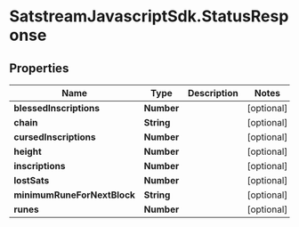 # SatstreamJavascriptSdk.StatusResponse

## Properties
Name | Type | Description | Notes
------------ | ------------- | ------------- | -------------
**blessedInscriptions** | **Number** |  | [optional] 
**chain** | **String** |  | [optional] 
**cursedInscriptions** | **Number** |  | [optional] 
**height** | **Number** |  | [optional] 
**inscriptions** | **Number** |  | [optional] 
**lostSats** | **Number** |  | [optional] 
**minimumRuneForNextBlock** | **String** |  | [optional] 
**runes** | **Number** |  | [optional] 
